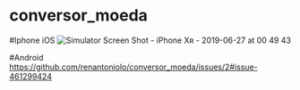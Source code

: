 # conversor_moeda

#Iphone iOS
![Simulator Screen Shot - iPhone Xʀ - 2019-06-27 at 00 49 43](https://user-images.githubusercontent.com/8354309/60233140-916dd280-9875-11e9-9a25-19d32a3f7fb8.png)

#Android
https://github.com/renantoniolo/conversor_moeda/issues/2#issue-461299424

